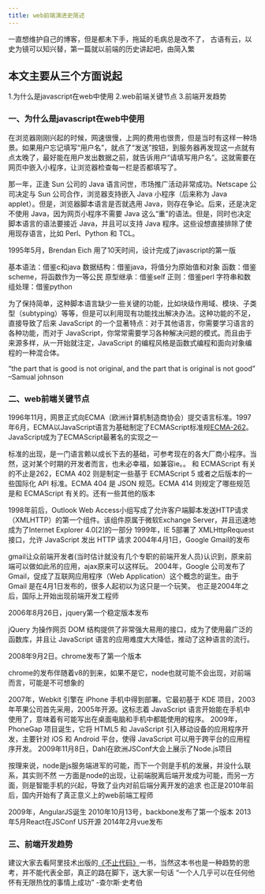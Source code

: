 ```yaml
---
title: web前端演进史简述
---
```

一直想维护自己的博客，但是都未下手，拖延的毛病总是改不了，
古语有云，以史为镜可以知兴替，第一篇就以前端的历史讲起吧，由简入繁

## 本文主要从三个方面说起

1.为什么是javascript在web中使用
2.web前端关键节点
3.前端开发趋势

### 一、为什么是javascript在web中使用

在浏览器刚刚兴起的时候，网速很慢，上网的费用也很贵，但是当时有这样一种场景。如果用户忘记填写“用户名”，就点了“发送”按钮，到服务器再发现这一点就有点太晚了，最好能在用户发出数据之前，就告诉用户“请填写用户名”。这就需要在网页中嵌入小程序，让浏览器检查每一栏是否都填写了。

那一年，正逢 Sun 公司的 Java 语言问世，市场推广活动非常成功。Netscape 公司决定与 Sun 公司合作，浏览器支持嵌入 Java 小程序（后来称为 Java applet）。但是，浏览器脚本语言是否就选用 Java，则存在争论。后来，还是决定不使用 Java，因为网页小程序不需要 Java 这么“重”的语法。但是，同时也决定脚本语言的语法要接近 Java，并且可以支持 Java 程序。这些设想直接排除了使用现存语言，比如 Perl、Python 和 TCL。

1995年5月，Brendan Eich 用了10天时间，设计完成了javascript的第一版

基本语法：借鉴c和java
数据结构：借鉴java，将值分为原始值和对象
函数：借鉴scheme，将函数作为一等公民
原型继承：借鉴self
正则：借鉴perl
字符串和数组处理：借鉴python

为了保持简单，这种脚本语言缺少一些关键的功能，比如块级作用域、模块、子类型（subtyping）等等，但是可以利用现有功能找出解决办法。这种功能的不足，直接导致了后来 JavaScript 的一个显著特点：对于其他语言，你需要学习语言的各种功能，而对于 JavaScript，你常常需要学习各种解决问题的模式。而且由于来源多样，从一开始就注定，JavaScript 的编程风格是函数式编程和面向对象编程的一种混合体。

“the part that is good is not original, and the part that is original is not good” –Samual johnson

### 二、web前端关键节点

1996年11月，网景正式向ECMA（欧洲计算机制造商协会）提交语言标准。1997年6月，ECMA以JavaScript语言为基础制定了ECMAScript标准规[ECMA-262](https://www.ecma-international.org/publications/standards/Ecma-262-arch.htm)。JavaScript成为了ECMAScript最著名的实现之一

标准的出现，是一门语言赖以成长下去的基础，可参考现在的各大厂商小程序。当然，这对某个时期的开发者而言，也未必幸福，如兼容ie。。
和 ECMAScript 有关的不止是262，ECMA 402 则是制定一些基于 ECMAScript 5 或者之后版本的一些国际化 API 标准。ECMA 404 是 JSON 规范。ECMA 414 则规定了哪些规范是和 ECMAScript 有关的。还有一些其他的版本

1998年前后，Outlook Web Access小组写成了允许客户端脚本发送HTTP请求（XMLHTTP）的第一个组件。该组件原属于微软Exchange Server，并且迅速地成为了Internet Explorer 4.0[2]的一部分
1999年，IE 5部署了 XMLHttpRequest 接口，允许 JavaScript 发出 HTTP 请求
2004年4月1日，Google Gmail的发布

gmail让众前端开发者(当时估计就没有几个专职的前端开发人员)认识到，原来前端可以做如此吊的应用，ajax原来可以这样玩。
2004年，Google 公司发布了 Gmail，促成了互联网应用程序（Web Application）这个概念的诞生。由于 Gmail 是在4月1日发布的，很多人起初以为这只是一个玩笑。
也正是2004年之后，国际上开始出现前端开发工程师

2006年8月26日，jquery第一个稳定版本发布

jQuery 为操作网页 DOM 结构提供了非常强大易用的接口，成为了使用最广泛的函数库，并且让 JavaScript 语言的应用难度大大降低，推动了这种语言的流行。

2008年9月2日。chrome发布了第一个版本

chrome的发布伴随着v8的到来，如果不是它，node也就可能不会出现，对前端而言，可能是不可想象的

2007年，Webkit 引擎在 iPhone 手机中得到部署。它最初基于 KDE 项目，2003年苹果公司首先采用，2005年开源。这标志着 JavaScript 语言开始能在手机中使用了，意味着有可能写出在桌面电脑和手机中都能使用的程序。
2009年，PhoneGap 项目诞生，它将 HTML5 和 JavaScript 引入移动设备的应用程序开发，主要针对 iOS 和 Android 平台，使得 JavaScript 可以用于跨平台的应用程序开发。
2009年11月8日，Dahl在欧洲JSConf大会上展示了Node.js项目

按理来说，node是js服务端进军的可能，而下一个则是手机的发展，并没什么联系，其实则不然
一方面是node的出现，让前端脱离后端开发成为可能，而另一方面，则是智能手机的兴起，导致了业内对前后端分离开发的追求
也正是2010年前后，国内开始有了真正意义上的web前端工程师

2009年，AngularJS诞生
2010年10月13号，backbone发布了第一个版本
2013年5月React在JSConf US开源
2014年2月vue发布

### 三、前端开发趋势

建议大家去看阿里技术出版的[《不止代码》](https://102.alibaba.com/downloadFile.do?file=1530517140411/Codelife.pdf)一书，当然这本书也是一种趋势的思考，并不能代表全部，真正的路在脚下，送大家一句话
“一个人几乎可以在任何他怀有无限热忱的事情上成功” -查尔斯·史考伯